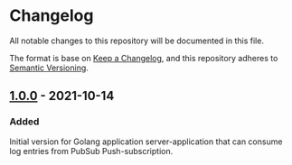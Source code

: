 # Changelog

All notable changes to this repository will be documented in this file.

The format is base on [Keep a Changelog](https://keepachangelog.com/en/1.0.0/), and this repository adheres to [Semantic Versioning](https://semver.org/spec/v2.0.0.html).

## [1.0.0](https://github.com/j-flat/log-forwarder/releases/tag/v1.0.0) - 2021-10-14

### Added

Initial version for Golang application server-application that can consume log entries from PubSub Push-subscription.
